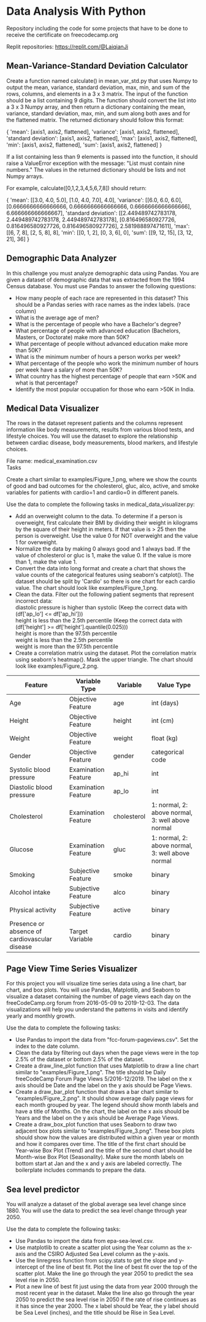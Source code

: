 # Data Analysis With Python
Repository including the code for some projects that have to be done to receive the certificate on freecodecamp.org

Replit repositories: https://replit.com/@LaiqianJi

## Mean-Variance-Standard Deviation Calculator

Create a function named calculate() in mean_var_std.py that uses Numpy to output the mean, variance, standard deviation, max, min, and sum of the rows, columns, and elements in a 3 x 3 matrix.
The input of the function should be a list containing 9 digits. The function should convert the list into a 3 x 3 Numpy array, and then return a dictionary containing the mean, variance, standard deviation, max, min, and sum along both axes and for the flattened matrix.
The returned dictionary should follow this format:

{
  'mean': [axis1, axis2, flattened],
  'variance': [axis1, axis2, flattened],
  'standard deviation': [axis1, axis2, flattened],
  'max': [axis1, axis2, flattened],
  'min': [axis1, axis2, flattened],
  'sum': [axis1, axis2, flattened]
}

If a list containing less than 9 elements is passed into the function, it should raise a ValueError exception with the message: "List must contain nine numbers." The values in the returned dictionary should be lists and not Numpy arrays.

For example, calculate([0,1,2,3,4,5,6,7,8]) should return:

{
  'mean': [[3.0, 4.0, 5.0], [1.0, 4.0, 7.0], 4.0],
  'variance': [[6.0, 6.0, 6.0], [0.6666666666666666, 0.6666666666666666, 0.6666666666666666], 6.666666666666667],
  'standard deviation': [[2.449489742783178, 2.449489742783178, 2.449489742783178], [0.816496580927726, 0.816496580927726, 0.816496580927726], 2.581988897471611],
  'max': [[6, 7, 8], [2, 5, 8], 8],
  'min': [[0, 1, 2], [0, 3, 6], 0],
  'sum': [[9, 12, 15], [3, 12, 21], 36]
} 

## Demographic Data Analyzer

In this challenge you must analyze demographic data using Pandas. You are given a dataset of demographic data that was extracted
from the 1994 Census database. You must use Pandas to answer the following questions:
- How many people of each race are represented in this dataset? This should be a Pandas series with race names as the index labels. (race column)
- What is the average age of men?
- What is the percentage of people who have a Bachelor's degree?
- What percentage of people with advanced education (Bachelors, Masters, or Doctorate) make more than 50K?
- What percentage of people without advanced education make more than 50K?
- What is the minimum number of hours a person works per week?
- What percentage of the people who work the minimum number of hours per week have a salary of more than 50K?
- What country has the highest percentage of people that earn >50K and what is that percentage?
- Identify the most popular occupation for those who earn >50K in India.

## Medical Data Visualizer
The rows in the dataset represent patients and the columns represent information like body measurements, results from various blood tests, and lifestyle choices. You will use the dataset to explore the relationship between cardiac disease, body measurements, blood markers, and lifestyle choices.

File name: medical_examination.csv <br>
Tasks

Create a chart similar to examples/Figure_1.png, where we show the counts of good and bad outcomes for the cholesterol, gluc, alco, active, and smoke variables for patients with cardio=1 and cardio=0 in different panels.

Use the data to complete the following tasks in medical_data_visualizer.py:

- Add an overweight column to the data. To determine if a person is overweight, first calculate their BMI by dividing their weight in kilograms by the square of their height in meters. If that value is > 25 then the person is overweight. Use the value 0 for NOT overweight and the value 1 for overweight.
- Normalize the data by making 0 always good and 1 always bad. If the value of cholesterol or gluc is 1, make the value 0. If the value is more than 1, make the value 1.
- Convert the data into long format and create a chart that shows the value counts of the categorical features using seaborn's catplot(). The dataset should be split by 'Cardio' so there is one chart for each cardio value. The chart should look like examples/Figure_1.png.
- Clean the data. Filter out the following patient segments that represent incorrect data: <br>
    diastolic pressure is higher than systolic (Keep the correct data with (df['ap_lo'] <= df['ap_hi']))<br>
    height is less than the 2.5th percentile (Keep the correct data with (df['height'] >= df['height'].quantile(0.025)))<br>
    height is more than the 97.5th percentile<br>
    weight is less than the 2.5th percentile<br>
    weight is more than the 97.5th percentile<br>
- Create a correlation matrix using the dataset. Plot the correlation matrix using seaborn's heatmap(). Mask the upper triangle. The chart should look like examples/Figure_2.png.


| Feature                                              | Variable Type         | Variable         | Value Type                           |
|------------------------------------------------------|-----------------------|------------------|-------------------------------------|
| Age                                                  | Objective Feature    | age              | int (days)                          |
| Height                                               | Objective Feature    | height           | int (cm)                            |
| Weight                                               | Objective Feature    | weight           | float (kg)                          |
| Gender                                               | Objective Feature    | gender           | categorical code                   |
| Systolic blood pressure                             | Examination Feature  | ap_hi            | int                                 |
| Diastolic blood pressure                            | Examination Feature  | ap_lo            | int                                 |
| Cholesterol                                         | Examination Feature  | cholesterol      | 1: normal, 2: above normal, 3: well above normal |
| Glucose                                             | Examination Feature  | gluc             | 1: normal, 2: above normal, 3: well above normal |
| Smoking                                              | Subjective Feature   | smoke            | binary                              |
| Alcohol intake                                      | Subjective Feature   | alco             | binary                              |
| Physical activity                                   | Subjective Feature   | active           | binary                              |
| Presence or absence of cardiovascular disease       | Target Variable      | cardio           | binary                              |

## Page View Time Series Visualizer
For this project you will visualize time series data using a line chart, bar chart, and box plots. You will use Pandas, Matplotlib, and Seaborn to visualize a dataset containing the number of page views each day on the freeCodeCamp.org forum from 2016-05-09 to 2019-12-03. The data visualizations will help you understand the patterns in visits and identify yearly and monthly growth.

Use the data to complete the following tasks:
- Use Pandas to import the data from "fcc-forum-pageviews.csv". Set the index to the date column.
- Clean the data by filtering out days when the page views were in the top 2.5% of the dataset or bottom 2.5% of the dataset.
- Create a draw_line_plot function that uses Matplotlib to draw a line chart similar to "examples/Figure_1.png". The title should be Daily freeCodeCamp Forum Page Views 5/2016-12/2019. The label on the x axis should be Date and the label on the y axis should be Page Views.
- Create a draw_bar_plot function that draws a bar chart similar to "examples/Figure_2.png". It should show average daily page views for each month grouped by year. The legend should show month labels and have a title of Months. On the chart, the label on the x axis should be Years and the label on the y axis should be Average Page Views.
- Create a draw_box_plot function that uses Seaborn to draw two adjacent box plots similar to "examples/Figure_3.png". These box plots should show how the values are distributed within a given year or month and how it compares over time. The title of the first chart should be Year-wise Box Plot (Trend) and the title of the second chart should be Month-wise Box Plot (Seasonality). Make sure the month labels on bottom start at Jan and the x and y axis are labeled correctly. The boilerplate includes commands to prepare the data.

## Sea level predictor
You will analyze a dataset of the global average sea level change since 1880. You will use the data to predict the sea level change through year 2050.

Use the data to complete the following tasks:
- Use Pandas to import the data from epa-sea-level.csv.
- Use matplotlib to create a scatter plot using the Year column as the x-axis and the CSIRO Adjusted Sea Level column as the y-axis.
- Use the linregress function from scipy.stats to get the slope and y-intercept of the line of best fit. Plot the line of best fit over the top of the scatter plot. Make the line go through the year 2050 to predict the sea level rise in 2050.
- Plot a new line of best fit just using the data from year 2000 through the most recent year in the dataset. Make the line also go through the year 2050 to predict the sea level rise in 2050 if the rate of rise continues as it has since the year 2000.
The x label should be Year, the y label should be Sea Level (inches), and the title should be Rise in Sea Level.
